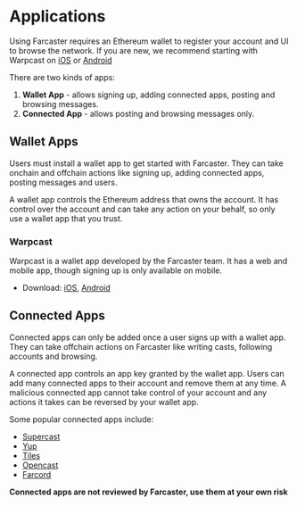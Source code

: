 # Applications

Using Farcaster requires an Ethereum wallet to register your account and UI to browse the network. If you are new, we recommend starting with Warpcast on [iOS](https://apps.apple.com/us/app/warpcast/id1600555445) or [Android](https://play.google.com/store/apps/details?id=com.farcaster.mobile&hl=en_US&gl=US)

There are two kinds of apps:

1. **Wallet App** - allows signing up, adding connected apps, posting and browsing messages.
2. **Connected App** - allows posting and browsing messages only.

## Wallet Apps

Users must install a wallet app to get started with Farcaster. They can take onchain and offchain actions like signing up, adding connected apps, posting messages and users.

A wallet app controls the Ethereum address that owns the account. It has control over the account and can take any action on your behalf, so only use a wallet app that you trust.

### Warpcast

Warpcast is a wallet app developed by the Farcaster team. It has a web and mobile app, though signing up is only available on mobile.

- Download: [iOS](https://apps.apple.com/us/app/warpcast/id1600555445), [Android](https://play.google.com/store/apps/details?id=com.farcaster.mobile&hl=en_US&gl=US)

## Connected Apps

Connected apps can only be added once a user signs up with a wallet app. They can take offchain actions on Farcaster like writing casts, following accounts and browsing.

A connected app controls an app key granted by the wallet app. Users can add many connected apps to their account and remove them at any time. A malicious connected app cannot take control of your account and any actions it takes can be reversed by your wallet app.

Some popular connected apps include:

- [Supercast](https://supercast.xyz/)
- [Yup](https://yup.io/)
- [Tiles](https://tiles.cool/)
- [Opencast](https://tiles.cool/)
- [Farcord](https://farcord.com/)

**Connected apps are not reviewed by Farcaster, use them at your own risk**
